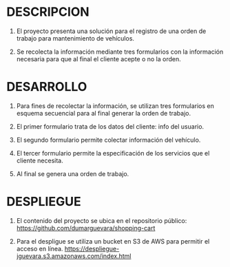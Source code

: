 # DESCRIPCION
 1. El proyecto presenta una solución para el registro de una orden de trabajo para mantenimiento de vehículos.
 
 2. Se recolecta la información mediante tres formularios con la información necesaria para que al final el cliente acepte o no la orden.
 

# DESARROLLO
 1. Para fines de recolectar la información, se utilizan tres formularios en esquema secuencial para al final generar la orden de trabajo.

 2. El primer formulario trata de los datos del cliente: info del usuario.

 3. El segundo formulario permite colectar información del vehículo.

 4. El tercer formulario permite la especificación de los servicios que el cliente necesita.

 5. Al final se genera una orden de trabajo.


 # DESPLIEGUE
 1. El contenido del proyecto se ubica en el repositorio público:
 https://github.com/dumarguevara/shopping-cart

 2. Para el despligue se utiliza un bucket en S3 de AWS para permitir el acceso en línea.
 https://despliegue-jguevara.s3.amazonaws.com/index.html

 


 